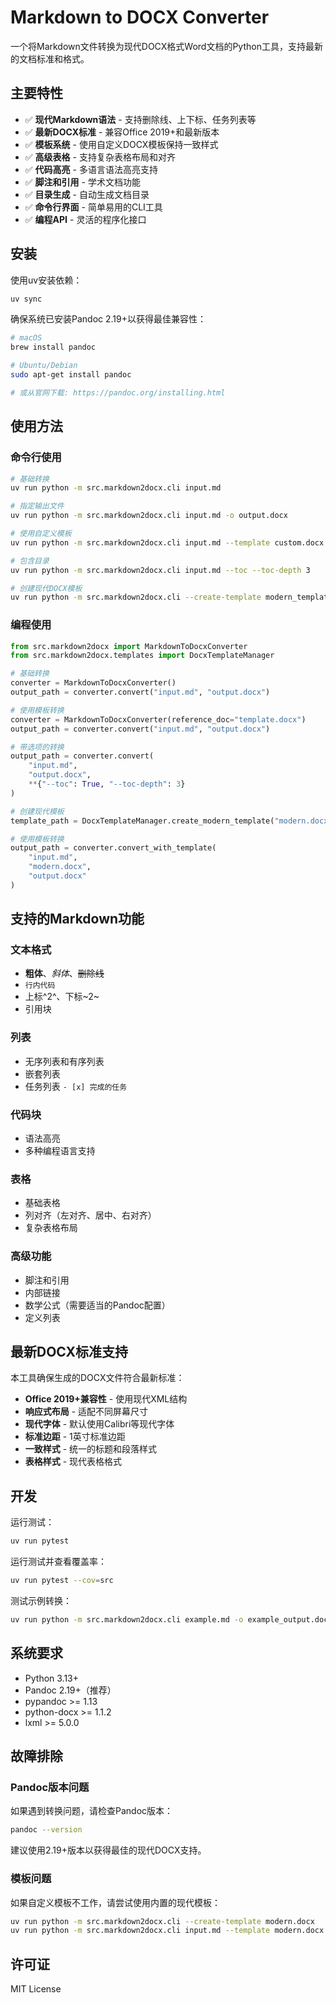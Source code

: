 # Markdown to DOCX Converter

一个将Markdown文件转换为现代DOCX格式Word文档的Python工具，支持最新的文档标准和格式。

## 主要特性

- ✅ **现代Markdown语法** - 支持删除线、上下标、任务列表等
- ✅ **最新DOCX标准** - 兼容Office 2019+和最新版本
- ✅ **模板系统** - 使用自定义DOCX模板保持一致样式
- ✅ **高级表格** - 支持复杂表格布局和对齐
- ✅ **代码高亮** - 多语言语法高亮支持
- ✅ **脚注和引用** - 学术文档功能
- ✅ **目录生成** - 自动生成文档目录
- ✅ **命令行界面** - 简单易用的CLI工具
- ✅ **编程API** - 灵活的程序化接口

## 安装

使用uv安装依赖：

```bash
uv sync
```

确保系统已安装Pandoc 2.19+以获得最佳兼容性：

```bash
# macOS
brew install pandoc

# Ubuntu/Debian
sudo apt-get install pandoc

# 或从官网下载: https://pandoc.org/installing.html
```

## 使用方法

### 命令行使用

```bash
# 基础转换
uv run python -m src.markdown2docx.cli input.md

# 指定输出文件
uv run python -m src.markdown2docx.cli input.md -o output.docx

# 使用自定义模板
uv run python -m src.markdown2docx.cli input.md --template custom.docx

# 包含目录
uv run python -m src.markdown2docx.cli input.md --toc --toc-depth 3

# 创建现代DOCX模板
uv run python -m src.markdown2docx.cli --create-template modern_template.docx
```

### 编程使用

```python
from src.markdown2docx import MarkdownToDocxConverter
from src.markdown2docx.templates import DocxTemplateManager

# 基础转换
converter = MarkdownToDocxConverter()
output_path = converter.convert("input.md", "output.docx")

# 使用模板转换
converter = MarkdownToDocxConverter(reference_doc="template.docx")
output_path = converter.convert("input.md", "output.docx")

# 带选项的转换
output_path = converter.convert(
    "input.md", 
    "output.docx",
    **{"--toc": True, "--toc-depth": 3}
)

# 创建现代模板
template_path = DocxTemplateManager.create_modern_template("modern.docx")

# 使用模板转换
output_path = converter.convert_with_template(
    "input.md", 
    "modern.docx", 
    "output.docx"
)
```

## 支持的Markdown功能

### 文本格式
- **粗体**、*斜体*、~~删除线~~
- `行内代码`
- 上标^2^、下标~2~
- 引用块

### 列表
- 无序列表和有序列表
- 嵌套列表
- 任务列表 `- [x] 完成的任务`

### 代码块
- 语法高亮
- 多种编程语言支持

### 表格
- 基础表格
- 列对齐（左对齐、居中、右对齐）
- 复杂表格布局

### 高级功能
- 脚注和引用
- 内部链接
- 数学公式（需要适当的Pandoc配置）
- 定义列表

## 最新DOCX标准支持

本工具确保生成的DOCX文件符合最新标准：

- **Office 2019+兼容性** - 使用现代XML结构
- **响应式布局** - 适配不同屏幕尺寸
- **现代字体** - 默认使用Calibri等现代字体
- **标准边距** - 1英寸标准边距
- **一致样式** - 统一的标题和段落样式
- **表格样式** - 现代表格格式

## 开发

运行测试：

```bash
uv run pytest
```

运行测试并查看覆盖率：

```bash
uv run pytest --cov=src
```

测试示例转换：

```bash
uv run python -m src.markdown2docx.cli example.md -o example_output.docx
```

## 系统要求

- Python 3.13+
- Pandoc 2.19+（推荐）
- pypandoc >= 1.13
- python-docx >= 1.1.2
- lxml >= 5.0.0

## 故障排除

### Pandoc版本问题
如果遇到转换问题，请检查Pandoc版本：

```bash
pandoc --version
```

建议使用2.19+版本以获得最佳的现代DOCX支持。

### 模板问题
如果自定义模板不工作，请尝试使用内置的现代模板：

```bash
uv run python -m src.markdown2docx.cli --create-template modern.docx
uv run python -m src.markdown2docx.cli input.md --template modern.docx
```

## 许可证

MIT License